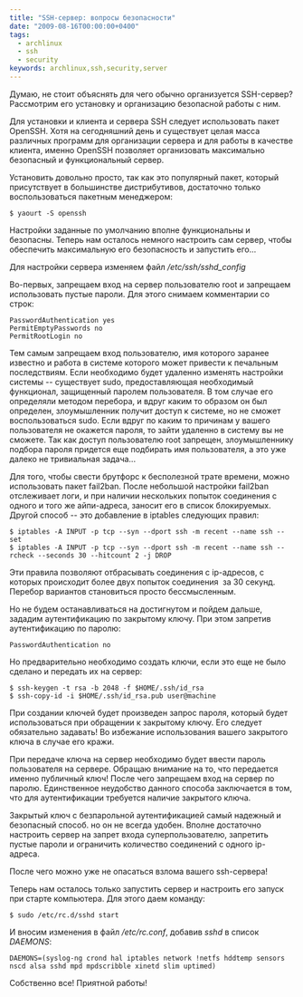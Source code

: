 ```yaml
---
title: "SSH-сервер: вопросы безопасности"
date: "2009-08-16T00:00:00+0400"
tags:
  - archlinux
  - ssh
  - security
keywords: archlinux,ssh,security,server
---
```

Думаю, не стоит объяснять для чего обычно организуется SSH-сервер? Рассмотрим его установку и организацию безопасной работы с ним.

Для установки и клиента и сервера SSH следует использовать пакет OpenSSH. Хотя на сегодняшний день и существует целая масса различных программ для организации сервера и для работы в качестве клиента, именно OpenSSH позволяет организовать максимально безопасный и функциональный сервер.

Установить довольно просто, так как это популярный пакет, который присутствует в большинстве дистрибутивов, достаточно только воспользоваться пакетным менеджером:

    $ yaourt -S openssh

Настройки заданные по умолчанию вполне функциональны и безопасны. Теперь нам осталось немного настроить сам сервер, чтобы обеспечить максимальную его безопасность и запустить его...

Для настройки сервера изменяем файл <em>/etc/ssh/sshd_config</em>

Во-первых, запрещаем вход на сервер пользователю root и запрещаем использовать пустые пароли. Для этого снимаем комментарии со строк:

    PasswordAuthentication yes
    PermitEmptyPasswords no
    PermitRootLogin no

Тем самым запрещаем вход пользователю, имя которого заранее известно и работа в системе которого может привести к печальным последствиям. Если необходимо будет удаленно изменять настройки системы -- существует sudo, предоставляющая необходимый функционал, защищенный паролем пользователя. В том случае его определяли методом перебора, и вдруг каким то образом он был определен, злоумышленник получит доступ к системе, но не сможет воспользоваться sudo. Если вдруг по каким то причинам у вашего пользователя не окажется пароля, то зайти удаленно в систему вы не сможете. Так как доступ пользователю root запрещен, злоумышленнику подбора пароля придется еще подбирать имя пользователя, а это уже далеко не тривиальная задача...

Для того, чтобы свести брутфорс к бесполезной трате времени, можно использовать пакет fail2ban. После небольшой настройки fail2ban отслеживает логи, и при наличии нескольких попыток соединения с одного и того же айпи-адреса, заносит его в список блокируемых. Другой способ -- это добавление в iptables следующих правил:

    $ iptables -A INPUT -p tcp --syn --dport ssh -m recent --name ssh --set
    $ iptables -A INPUT -p tcp --syn --dport ssh -m recent --name ssh --rcheck --seconds 30 --hitcount 2 -j DROP

Эти правила позволяют отбрасывать соединения с ip-адресов, с которых происходит более двух попыток соединения  за 30 секунд. Перебор вариантов становиться просто бессмысленным.

Но не будем останавливаться на достигнутом и пойдем дальше, зададим аутентификацию по закрытому ключу. При этом запретив аутентификацию по паролю:

    PasswordAuthentication no

Но предварительно  необходимо создать ключи, если это еще не было сделано и передать их на сервер:

    $ ssh-keygen -t rsa -b 2048 -f $HOME/.ssh/id_rsa
    $ ssh-copy-id -i $HOME/.ssh/id_rsa.pub user@machine

При создании ключей будет произведен запрос пароля, который будет использоваться при обращении к закрытому ключу. Его следует обязательно задавать! Во избежание использования вашего закрытого ключа в случае его кражи.

При передаче ключа на сервер необходимо будет ввести пароль пользователя на сервере. Обращаю внимание на то, что передается именно публичный ключ! После чего запрещаем вход на сервер по паролю. Единственное неудобство данного способа заключается в том, что для аутентификации требуется наличие закрытого ключа.

Закрытый ключ с безпарольной аутентификацией самый надежный и безопасный способ. но он не всегда удобен. Вполне достаточно настроить сервер на запрет входа суперпользователю, запретить пустые пароли и ограничить количество соединений с одного ip-адреса.

После чего можно уже не опасаться взлома вашего ssh-сервера!

Теперь нам осталось только запустить сервер и настроить его запуск при старте компьютера. Для этого даем команду:

    $ sudo /etc/rc.d/sshd start

И вносим изменения в файл <em>/etc/rc.conf</em>, добавив <em>sshd</em> в список <em>DAEMONS</em>:

    DAEMONS=(syslog-ng crond hal iptables network !netfs hddtemp sensors nscd alsa sshd mpd mpdscribble xinetd slim uptimed)

Собственно все! Приятной работы!
